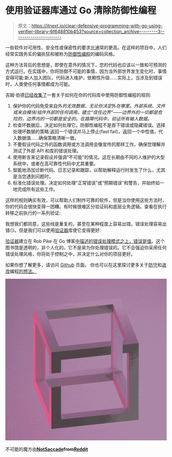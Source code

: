 # 使用验证器库通过 Go 清除防御性编程

> 原文：<https://itnext.io/clear-defensive-programming-with-go-using-verifier-library-6f648810b453?source=collection_archive---------3----------------------->

一些软件对可用性、安全性或保密性的要求比通常的更高。在这样的项目中，人们经常实践务实的偏执狂和被称为[防御性编程](https://en.wikipedia.org/wiki/Defensive_programming)的编码风格。

这种方法背后的思想是，即使在意外的情况下，您的代码也应该以一致和可预测的方式运行。在实践中，你将防御不可能的事情，因为当外部世界发生变化时，事情变得可能:新人加入团队，代码进入维护，依赖性升级……实际上，当涉及到错误时，人类使任何事情都成为可能。

吉姆·伯德[已经收集了](https://dzone.com/articles/defensive-programming-just)一套关于如何在你的代码库中使用防御性编程的规则:

1.  保护你的代码免受来自外*的无效数据，无论你决定*外*在哪里。外部系统、文件或来自模块/组件外部的任何调用。建立“信任边界”——边界外的一切都是危险的，边界内的一切都是安全的。在路障代码中，验证所有输入数据。*
2.  检查坏数据后，决定如何处理它。防御性编程不是吞下错误或隐藏错误。选择处理坏数据的策略:返回一个错误并马上停止(fast fail)，返回一个中性值，代入数据值……确保策略清晰一致。
3.  不要假设代码之外的函数调用或方法调用会像宣传的那样工作。确保您理解并测试了外部 API 和库的错误处理。
4.  使用断言来记录假设并强调“不可能”的情况。这在长期由不同的人维护的大型系统中，或者在高可靠性代码中尤其重要。
5.  智能地添加诊断代码、日志记录和跟踪，以帮助解释运行时发生了什么，尤其是当您遇到问题时。
6.  标准化错误处理。决定如何处理“正常错误”或“预期错误”和警告，并始终如一地完成所有这些工作。

这样的规则确实有效，可以帮助人们制作可靠的软件，但是当你使用这些方法时，你的代码会很快变得一团糟。有时候很难区分验证码和底层业务逻辑。查看在执行转移之前执行的一系列验证:

我想我们都同意，这些线是重复的，甚至在某种程度上容易出错。错误处理容易出错😏。但是我们可以使用[验证器](https://github.com/storozhukBM/verifier)库使它变得更好:

[验证器](https://github.com/storozhukBM/verifier)建立在 Rob Pike 在 Go 博客[中描述的错误处理模式之上，错误是值](https://blog.golang.org/errors-are-values)。这个图书馆是透明的，非个人化的。它不是来为你处理错误的。它不会强迫你采用任何错误处理风格，你将处于控制之中，并决定什么对你的项目更好。

如果你想了解更多，请访问 [Github](https://github.com/storozhukBM/verifier) 页面。
你也可以在这里探讨更多关于[防守](http://wiki.c2.com/?DefensiveProgramming)和[进攻](http://wiki.c2.com/?OffensiveProgramming)编程[的想法。](http://wiki.c2.com/?OffensiveDefensiveProgramming)

![](img/9a296f15cdb96659038418f18cc42811.png)

不可能的魔方由[**NotSaccade**](https://www.reddit.com/user/NotSaccade)**from[Reddit](https://www.reddit.com/r/blender/comments/7kuzve/impossible_cube/)**